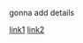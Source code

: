 gonna add details

[link1](https://pbj0812.tistory.com/193) 
[link2](https://developers.google.com/drive/api/v3/manage-uploads)
